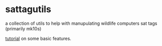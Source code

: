# sattagutils
a collection of utils to help with manupulating wildlife computers sat tags (primarily mk10s)

[tutorial](https://williamcioffi.github.io/sattagutils) on some basic features.

